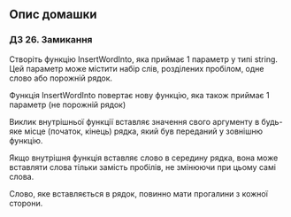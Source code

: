 ## Опис домашки

### ДЗ 26. Замикання 

Створіть функцію InsertWordInto, яка приймає 1 параметр у типі string. Цей параметр може містити набір слів, розділених пробілом, одне слово або порожній рядок.

Функція InsertWordInto повертає нову функцію, яка також приймає 1 параметр (не порожній рядок)

Виклик внутрішньої функції вставляє значення свого аргументу в будь-яке місце (початок, кінець) рядка, який був переданий у зовнішню функцію.

Якщо внутрішня функція вставляє слово в середину рядка, вона може вставляти слова тільки замість пробілів, не змінюючи при цьому самі слова.

Слово, яке вставляється в рядок, повинно мати прогалини з кожної сторони.
